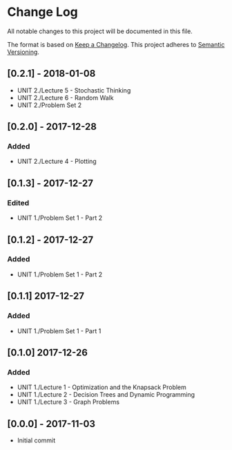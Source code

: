 # Change Log
All notable changes to this project will be documented in this file.

The format is based on [Keep a Changelog](http://keepachangelog.com/).
This project adheres to [Semantic Versioning](http://semver.org/).

## [0.2.1] - 2018-01-08
- UNIT 2./Lecture 5 - Stochastic Thinking
- UNIT 2./Lecture 6 - Random Walk
- UNIT 2./Problem Set 2

## [0.2.0] - 2017-12-28
### Added
- UNIT 2./Lecture 4 - Plotting

## [0.1.3] - 2017-12-27
### Edited
- UNIT 1./Problem Set 1 - Part 2

## [0.1.2] - 2017-12-27
### Added
- UNIT 1./Problem Set 1 - Part 2

## [0.1.1] 2017-12-27
### Added
- UNIT 1./Problem Set 1 - Part 1

## [0.1.0] 2017-12-26
### Added
- UNIT 1./Lecture 1 - Optimization and the Knapsack Problem
- UNIT 1./Lecture 2 - Decision Trees and Dynamic Programming
- UNIT 1./Lecture 3 - Graph Problems

## [0.0.0] - 2017-11-03
- Initial commit
